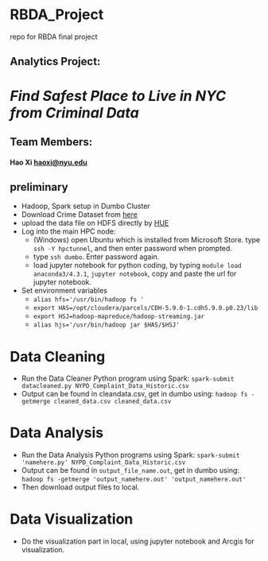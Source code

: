 # RBDA_Project
repo for RBDA final project


##  Analytics Project:  
#  ***Find Safest Place to Live in NYC from Criminal Data***

## Team Members:
#### Hao Xi haoxi@nyu.edu

## preliminary
* Hadoop, Spark setup in Dumbo Cluster
* Download Crime Dataset from [here](https://data.cityofnewyork.us/Public-Safety/NYPD-Complaint-Data-Historic/qgea-i56i "NYPD crime dataset")
* upload	the	data file on HDFS directly by [HUE](http://babar.es.its.nyu.edu:8888/filebrowser/ "HUE webpage here")
* Log into the main HPC node:
  - (Windows) open Ubuntu which is installed from Microsoft Store. type `ssh -Y hpctunnel`, and then enter password when prompted.
  - type `ssh dumbo`. Enter password again.
  - load jupyter notebook for python coding, by typing `module load anaconda3/4.3.1`, `jupyter notebook`, copy and paste the url for jupyter notebook.
* Set environment variables
  -  `alias hfs='/usr/bin/hadoop fs '`
  -  `export HAS=/opt/cloudera/parcels/CDH-5.9.0-1.cdh5.9.0.p0.23/lib`
  -  `export HSJ=hadoop-mapreduce/hadoop-streaming.jar`
  -  `alias hjs='/usr/bin/hadoop jar $HAS/$HSJ'`

# Data Cleaning
* Run	the	Data Cleaner Python	program	using	Spark: `spark-submit datacleaned.py NYPD_Complaint_Data_Historic.csv`
* Output can be found in cleandata.csv, get in dumbo using: `hadoop fs -getmerge cleaned_data.csv cleaned_data.csv`

# Data Analysis
* Run	the	Data Analysis Python programs using	Spark: `spark-submit 'namehere.py' NYPD_Complaint_Data_Historic.csv`
* Output can be found in `output_file_name.out`, get in dumbo using: `hadoop fs -getmerge 'output_namehere.out' 'output_namehere.out'`
* Then download output files to local.

# Data Visualization
* Do the visualization part in local, using jupyter notebook and Arcgis for visualization.

